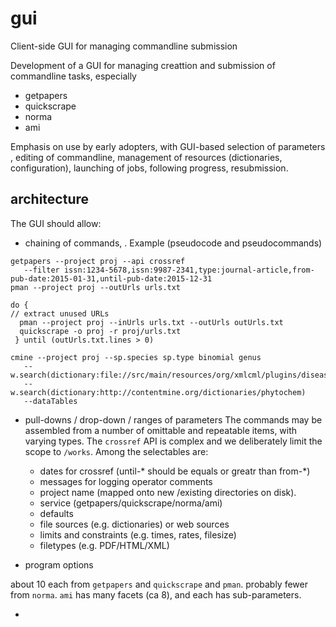 # gui
Client-side GUI for managing commandline submission

Development of a GUI for managing creattion and submission of commandline tasks, especially
 * getpapers
 * quickscrape
 * norma
 * ami
 
Emphasis on use by early adopters, with GUI-based selection of parameters , editing of commandline, management of resources 
(dictionaries, configuration), launching of jobs, following progress, resubmission.

## architecture

The GUI should allow:
 * chaining of commands, . Example (pseudocode and pseudocommands)
  ```
  getpapers --project proj --api crossref 
     --filter issn:1234-5678,issn:9987-2341,type:journal-article,from-pub-date:2015-01-31,until-pub-date:2015-12-31
  pman --project proj --outUrls urls.txt 

  do {
  // extract unused URLs
    pman --project proj --inUrls urls.txt --outUrls outUrls.txt 
    quickscrape -o proj -r proj/urls.txt
   } until (outUrls.txt.lines > 0)
   
  cmine --project proj --sp.species sp.type binomial genus 
     --w.search(dictionary:file://src/main/resources/org/xmlcml/plugins/disease.xml)
     --w.search(dictionary:http://contentmine.org/dictionaries/phytochem)
     --dataTables 
```
 * pull-downs / drop-down / ranges of parameters
  The commands may be assembled from a number of omittable and repeatable items, with varying types. The `crossref` API is complex and we deliberately limit the scope to `/works`. Among the selectables are:
   * dates for crossref (until-* should be equals or greatr than from-*)
   * messages for logging operator comments
   * project name (mapped onto new /existing directories on disk).
   * service (getpapers/quickscrape/norma/ami)
   * defaults
   * file sources (e.g. dictionaries) or web sources
   * limits and constraints (e.g. times, rates, filesize)
   * filetypes (e.g. PDF/HTML/XML)
  
 * program options
   
about 10 each from `getpapers` and `quickscrape` and `pman`. probably fewer from `norma`. `ami` has many facets (ca 8), and each has sub-parameters.

 * 
 

    
